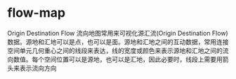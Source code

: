 flow-map
========

Origin Destination Flow
流向地图常用来可视化源汇流(Origin Destination Flow)数据。源地和汇地可以是点，也可以是面。源地和汇地之间的互动数据，常用连接空间单元几何重心之间的线段来表达，线的宽度或颜色来表示源地和汇地之间的流向数值。每个空间位置可以是源地，也可以是汇地，因此必要时，线段上需要用箭头来表示流向方向

